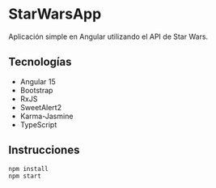 # StarWarsApp
Aplicación simple en Angular utilizando el API de Star Wars.
## Tecnologías
- Angular 15
- Bootstrap
- RxJS
- SweetAlert2
- Karma-Jasmine
- TypeScript
## Instrucciones
```sh
npm install
npm start
```
